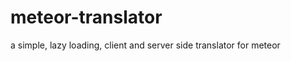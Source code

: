 meteor-translator
=================

 a simple, lazy loading, client and server side translator for meteor
